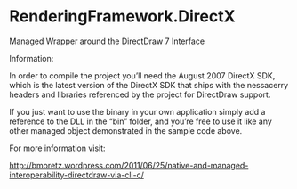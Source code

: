 RenderingFramework.DirectX
==========================

Managed Wrapper around the DirectDraw 7 Interface

Information:

In order to compile the project you’ll need the August 2007 DirectX SDK, which is the latest version of the DirectX SDK that ships with the nessacerry headers and libraries referenced by the project for DirectDraw support.

If you just want to use the binary in your own application simply add a reference to the DLL in the “bin” folder, and you’re free to use it like any other managed object demonstrated in the sample code above.

For more information visit:

http://bmoretz.wordpress.com/2011/06/25/native-and-managed-interoperability-directdraw-via-cli-c/
